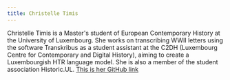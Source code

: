 ```yaml
---
title: Christelle Timis
---
```


Christelle Timis is a Master's student of European Contemporary History at the University of Luxembourg. She works on transcribing WWII letters using the software Transkribus as a student assistant at the C2DH (Luxembourg Centre for Contemporary and Digital History), aiming to create a Luxembourgish HTR language model. She is also a member of the student association Historic.UL. 
[This is her GitHub link](https://github.com/christelletimis) 
